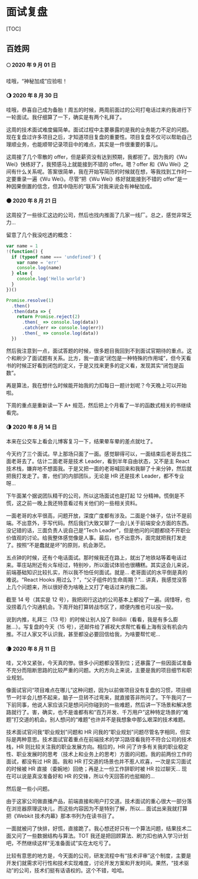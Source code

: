 # 面试复盘

[TOC]

## 百姓网

#### **🌕 2020 年 9 月 01 日**

哇哦，“神秘加成”应验啦！

#### **🌖 2020 年 8 月 30 日**

哇哦，恭喜自己成为备胎！周五的时候，两周前面过的公司打电话过来约我进行下一轮面试。我仔细算了一下，确实是有两个礼拜了。

这周的技术面试难度偏简单。面试过程中主要暴露的是我的业务能力不足的问题。现在复盘过许多项目之后，才知道项目复盘的重要性。项目复盘不仅可以帮助自己理顺业务，也能顺带记录项目中的难点，其实是一件很重要的事儿。

这周接了几个零散的 offer，但是薪资没有达到预期，我都拒了。因为我的《Wu Wei》快练好了，我预感马上就能接到不错的 offer。嗯？offer 和《Wu Wei》之间有什么关系呢。答案很简单，我在开始写简历的时候就在想，等我找到工作时一定要重录一遍《Wu Wei》。尽管“把《Wu Wei》练好就能接到不错的 offer”是一种因果倒置的信念，但其中隐形的“联系”对我来说会有神秘加成。

#### **🌑 2020 年 8 月 21 日**

这周投了一些徐汇这边的公司，然后也找内推面了几家一线厂。总之，感觉非常乏力...

留意了几个我没吃透的概念：

```js
var name = 1
!(function() {
  if (typeof name === 'undefined') {
    var name = 'err'
    console.log(name)
  } else {
    console.log('Hello world')
  }
})()
```

```js
Promise.resolve(1)
  .then()
  .then(data => {
    return Promise.reject(2)
      .then(_ => console.log(data))
      .catch(err => console.log(err))
      .then(_ => console.log(data))
  })
```

然后我注意到一点，面试答题的时候，很多题目我回到不到面试官期待的重点。这个和刷少了面试题有关系。比方，我一直说“闭包是一种特殊的作用域”，但今天看书的时候正好看到闭包的定义，于是又找来更多的定义看，发现其实“闭包是函数”。

再是算法，我在想什么时候能开始我的力扣每日一题计划呢？今天晚上可以开始啦。

下周的重点是重新读一下 A+ 规范，然后把上个月看了一半的函数式相关的书继续看完。

#### **🌗 2020 年 8 月 14 日**

本来在公交车上看会儿博客复习一下，结果晕车晕的差点就吐了。

今天约了三个面试。早上那场只面了一面。感觉聊得可以，一面结束后老哥去找二面老哥去了。估计二面老哥是技术 Leader，看到半年自由状态，又不是主 React 技术栈，嫌弃地不想面我。于是又把一面的老哥喊回来和我聊了十来分钟，然后就把我打发走了。害，他们的内部团队，无论是 HR 还是技术 Leader，都不专业呀...

下午面某个据说团队精干的公司，所以这场面试也是打起 12 分精神。慌倒是不慌，这之前一晚上我还特意看过有关他们的一些相关资料。

一面老哥的水平很高，问题开放，深度广度都有涉及。二面是个妹子，估计不是前端。不出意外，手写代码。然后我们大致又聊了一会儿关于前端安全方面的东西。没记错的话，三面负责人说自己是“Tech Leader”，但是他问的问题都绕不开职业价值观的讨论。给我整体感觉像是人事。最后，也不出意外，面完就把我打发走了。按照“不是蠢就是坏”的原则，机会渺茫。

五点钟的时候，还有个电话面试。那时候我还在路上，就出了地铁站等着电话过来。莘庄站附近有火车经过，特别吵，所以面试体验也很糟糕。其实这会儿来说，前端基础知识比较扎实，所以我不怕任何面试。就是... 老哥面试的水平倒是真的难说。“React Hooks 用过么？”，“父子组件的生命周期？”... 讲真，我感觉没答上几个问题来，所以很好奇为啥晚上又打了电话过来约我二面。

截至 14 号（其实是 12 号），我把闵行这边的公司基本上都投了一遍。阔惜呀，也没捞着几个沟通机会。下周开始打算转战市区了，顺便内推也可以投一投。

说到内推，礼拜三（13 号）的时候让别人投了 BiliBili（看看，我是有多么膨胀...）。写复盘的今天（15 号），还邮件给了裤衩大求帮忙看看上海有没有机会内推。不过人家又不认识我，甚至都没必要回信给我，为啥要帮忙呢...

#### **🌘 2020 年 8 月 11 日**

哇，又冷又紧张，今天真的惨。很多小问题都没答到位；还暴露了一些因面试准备不充分而阻断思路的比较严重的问题。大的方向上来说，主要是我的项目细节和职业规划。

像面试官问“项目难点在哪儿”这种问题，因为以前做项目没有复盘的习惯，项目细节一时半会儿想不起来，脑子一旦转不过弯来，就直接答非所问了。下午我问了一下前同事，他说人家应该只是想问问你碰到的一些难题，然后讲一下场景和解决思路就行了。害，确实，也不是谁都有和“百万并发、千万用户”这种特定场景的“难题”打交道的机会。别人想问的“难题”也许并不是我想象中那么艰深的技术难题。

技术面试官问我“职业规划”问题和 HR 问我的“职业规划”问题尽管名字相同，但实际是两种意思。技术面试官着重点在前端技术的学习路径看我符不符合公司的技术栈，HR 则比较关注我的职业发展方向。相应的，HR 问了许多有关我的职业稳定性、职业发展时的思考（技术上和业务上的思考）方面的问题。我的前两份工作的面试，都没有过 HR 面。我和 HR 打交道的场景也并不惹人欢喜，一次是实习面试的时候被 HR 直接（委婉地）回绝；再是上一份工作辞职时被 HR 拉过聊天... 现在可以说是真没准备好和 HR 的交锋，所以今天回答的也挺糊的...

然后是一些小问题。

由于这家公司做直播产品，前端直接和用户打交道。技术面试的重心很大一部分落在浏览器原理这块儿，而这些内容因为不是特别了解，所以... 面试出来我就打算把《Webkit 技术内幕》那本书列为在读书目了。

一面就被问了快排，好慌，直接跪了。我心想还好只有一个算法问题，结果技术二面又问了一些数据结构与算法。TOT 我还是把回顾算法、刷力扣也纳入学习计划吧，不然继续这样“无准备面试”实在太吃亏了。

比较有意思的地方是，今天面的公司，研发流程中有“技术评审”这个制度，主要是开发们就需求可行性和技术实现难度，讨论开发方案和开发时间。果然，“技术驱动”的公司，技术们挺有话语权的。这个不错，哈哈。
